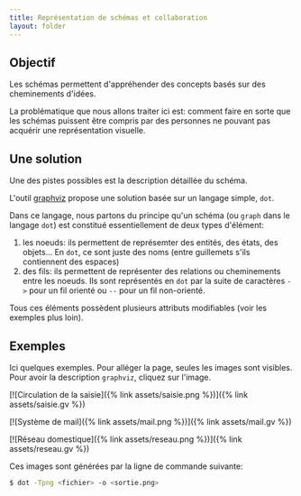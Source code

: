 ```yaml
---
title: Représentation de schémas et collaboration
layout: folder
---
```


## Objectif

Les schémas permettent d'appréhender des concepts basés sur des
cheminements d'idées.

La problématique que nous allons traiter ici est: comment faire en sorte
que les schémas puissent être compris par des personnes ne pouvant pas
acquérir une représentation visuelle.

## Une solution

Une des pistes possibles est la description détaillée du schéma.

L'outil [graphviz](https://graphviz.gitlab.io/) propose une solution basée
sur un langage simple, `dot`.

Dans ce langage, nous partons du principe qu'un schéma (ou `graph`   dans le
langage `dot`) est constitué essentiellement de deux types
d'élément:

1. les noeuds: ils permettent de représemter des entités, des états, des
   objets... En `dot`, ce sont juste des noms (entre guillemets s'ils
   contiennent des espaces)
2. des fils: ils permettent de représenter des relations ou cheminements
   entre les noeuds. Ils sont représentés en `dot` par la suite de
   caractères `->` pour un fil orienté ou `--` pour un fil non-orienté.

Tous ces éléments possèdent plusieurs attributs modifiables (voir les
exemples plus loin).

## Exemples

Ici quelques exemples. Pour alléger la page, seules les images sont
visibles. Pour avoir la description `graphviz`, cliquez sur l'image.

[![Circulation de la saisie]({% link assets/saisie.png %})]({% link assets/saisie.gv %})

[![Système de mail]({% link assets/mail.png %})]({% link assets/mail.gv %})

[![Réseau domestique]({% link assets/reseau.png %})]({% link assets/reseau.gv %})

Ces images sont générées par la ligne de commande suivante:

```bash
$ dot -Tpng <fichier> -o <sortie.png>
```
